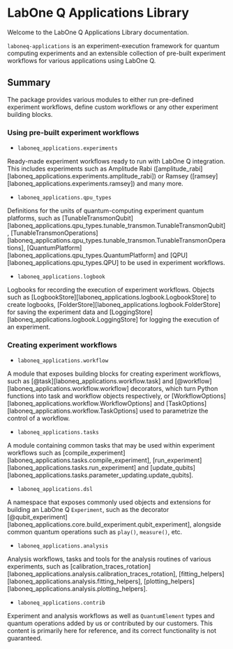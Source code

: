 # LabOne Q Applications Library

Welcome to the LabOne Q Applications Library documentation.

`laboneq-applications` is an experiment-execution framework for quantum computing experiments and an extensible 
collection of pre-built experiment workflows for various applications using LabOne Q.

## Summary

The package provides various modules to either run pre-defined experiment workflows, define
custom workflows or any other experiment building blocks.

### Using pre-built experiment workflows

- `laboneq_applications.experiments`

Ready-made experiment workflows ready to run with LabOne Q integration.
This includes experiments such as Amplitude Rabi ([amplitude_rabi][laboneq_applications.experiments.amplitude_rabi]) or
Ramsey ([ramsey][laboneq_applications.experiments.ramsey]) and many more.

- `laboneq_applications.qpu_types`

Definitions for the units of quantum-computing experiment quantum platforms, 
such as [TunableTransmonQubit][laboneq_applications.qpu_types.tunable_transmon.TunableTransmonQubit],
[TunableTransmonOperations][laboneq_applications.qpu_types.tunable_transmon.TunableTransmonOperations],
[QuantumPlatform][laboneq_applications.qpu_types.QuantumPlatform]
and [QPU][laboneq_applications.qpu_types.QPU] to be used in experiment workflows.

- `laboneq_applications.logbook`

Logbooks for recording the execution of experiment workflows.
Objects such as [LogbookStore][laboneq_applications.logbook.LogbookStore] to create logbooks, 
[FolderStore][laboneq_applications.logbook.FolderStore] for saving the 
experiment data and [LoggingStore][laboneq_applications.logbook.LoggingStore] for logging the execution of an experiment.

### Creating experiment workflows

- `laboneq_applications.workflow`

A module that exposes building blocks for creating experiment workflows,
such as [@task][laboneq_applications.workflow.task] and [@workflow][laboneq_applications.workflow.workflow] decorators, 
which turn Python functions into task and workflow objects respectively, or 
[WorkflowOptions][laboneq_applications.workflow.WorkflowOptions] and [TaskOptions][laboneq_applications.workflow.TaskOptions] 
used to parametrize the control of a workflow.

- `laboneq_applications.tasks`

A module containing common tasks that may be used within experiment workflows such
as [compile_experiment][laboneq_applications.tasks.compile_experiment], [run_experiment][laboneq_applications.tasks.run_experiment] 
and [update_qubits][laboneq_applications.tasks.parameter_updating.update_qubits].

- `laboneq_applications.dsl`

A namespace that exposes commonly used objects and extensions for building an LabOne Q `Experiment`, such
as the decorator [@qubit_experiment][laboneq_applications.core.build_experiment.qubit_experiment], 
alongside common quantum operations such as `play()`, `measure()`, etc.

- `laboneq_applications.analysis`

Analysis workflows, tasks and tools for the analysis routines of various experiments, such as 
[calibration_traces_rotation][laboneq_applications.analysis.calibration_traces_rotation], 
[fitting_helpers][laboneq_applications.analysis.fitting_helpers], [plotting_helpers][laboneq_applications.analysis.plotting_helpers].

- `laboneq_applications.contrib`

Experiment and analysis workflows as well as `QuantumElement` types and quantum operations added by us or contributed by our customers. This 
content is primarily here for reference, and its correct functionality is not guaranteed. 
